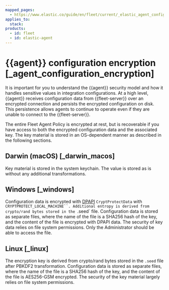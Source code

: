 ```yaml
---
mapped_pages:
  - https://www.elastic.co/guide/en/fleet/current/_elastic_agent_configuration_encryption.html
applies_to:
  stack:
products:
  - id: fleet
  - id: elastic-agent
---
```


# {{agent}} configuration encryption [_agent_configuration_encryption]

It is important for you to understand the {{agent}} security model and how it handles sensitive values in integration configurations. At a high level, {{agent}} receives configuration data from {{fleet-server}} over an encrypted connection and persists the encrypted configuration on disk. This persistence allows agents to continue to operate even if they are unable to connect to the {{fleet-server}}.

The entire Fleet Agent Policy is encrypted at rest, but is recoverable if you have access to both the encrypted configuration data and the associated key. The key material is stored in an OS-dependent manner as described in the following sections.


## Darwin (macOS) [_darwin_macos]

Key material is stored in the system keychain. The value is stored as is without any additional transformations.


## Windows [_windows]

Configuration data is encrypted with [DPAPI](https://learn.microsoft.com/en-us/dotnet/standard/security/how-to-use-data-protection) `CryptProtectData` with `CRYPTPROTECT_LOCAL_MACHINE``. Additional entropy is derived from crypto/rand bytes stored in the `.seed` file. Configuration data is stored as separate files, where the name of the file is a SHA256 hash of the key, and the content of the file is encrypted with DPAPI data. The security of key data relies on file system permissions. Only the Administrator should be able to access the file.


## Linux [_linux]

The encryption key is derived from crypto/rand bytes stored in the `.seed` file after PBKDF2 transformation. Configuration data is stored as separate files, where the name of the file is a SHA256 hash of the key, and the content of the file is AES256-GSM encrypted. The security of the key material largely relies on file system permissions.

